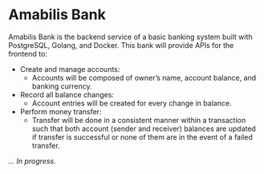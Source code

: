 # Amabilis Bank

Amabilis Bank is the backend service of a basic banking system built with PostgreSQL, Golang, and Docker. This bank will provide APIs for the frontend to:
- Create and manage accounts:
  - Accounts will be composed of owner&rsquo;s name, account balance, and banking currency.
- Record all balance changes:
  - Account entries will be created for every change in balance.
- Perform money transfer:
  - Transfer will be done in a consistent manner within a transaction such that both account (sender and receiver) balances are updated if transfer is successful or none of them are in the event of a failed transfer.

<i>... In progress.</i>
